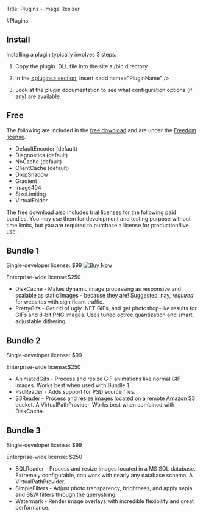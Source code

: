 Title: Plugins - Image Resizer

#Plugins

## Install

Installing a plugin typically involves 3 steps:

1) Copy the plugin .DLL file into the site's /bin directory

2) In the [&lt;plugins> section](/docs/configuration), insert &lt;add name="PluginName" />

3) Look at the plugin documentation to see what configuration options (if any) are available.

## Free

The following are included in the [free download](/download) and are under the [Freedom license](/licenses/freedom).

* DefaultEncoder (default)
* Diagnostics (default)
* NoCache (default)
* ClientCache (default)
* DropShadow 
* Gradient
* Image404
* SizeLimiting
* VirtualFolder


The free download also includes trial licenses for the following paid bundles. You may use them for development and testing purpose without time limits, but you 
are required to purchase a license for production/live use. 

## Bundle 1

Single-developer license: $99 <a href="https://www.e-junkie.com/ecom/gb.php?i=929356&amp;c=single&amp;cl=41912" target="ejejcsingle"><img src="http://www.e-junkie.com/ej/x-click-butcc.gif" border="0" alt="Buy Now"/></a>

Enterprise-wide license:$250

* DiskCache - Makes dynamic image processing as responsive and scalable as static images - because they are! Suggested, nay, *required* for websites with significant traffic.
* PrettyGifs - Get rid of ugly .NET GIFs, and get photoshop-like results for GIFs and 8-bit PNG images. Uses tuned octree quantization and smart, adjustable dithering.

## Bundle 2

Single-developer license: $99

Enterprise-wide license:$250

* AnimatedGifs - Process and resize GIF animations like normal GIF images. Works best when used with Bundle 1.
* PsdReader - Adds support for PSD source files.
* S3Reader - Process and resize images located on a remote Amazon S3 bucket. A VirtualPathProvider. Works best when combined with DiskCache.

## Bundle 3

Single-developer license: $99

Enterprise-wide license: $250

* SQLReader - Process and resize images located in a MS SQL database. Extremely configurable, can work with nearly any database schema. A VirtualPathProvider.
* SimpleFilters - Adjust photo transparency, brightness, and apply sepia and B&W filters through the querystring.
* Watermark - Render image overlays with incredible flexibility and great performance.
